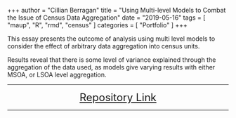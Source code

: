 +++
author = "Cillian Berragan"
title = "Using Multi-level Models to Combat the Issue of Census Data Aggregation"
date = "2019-05-16"
tags = [
    "maup",
    "R",
    "rmd",
    "census"
]
categories = [
    "Portfolio"
]
+++

This essay presents the outcome of analysis using multi level models to consider the effect of arbitrary data aggregation into census units.

<!--more-->

Results reveal that there is some level of variance explained through the aggregation of the data used, as models give varying results with either MSOA, or LSOA level aggregation.

---

<p align="center">
<font size="5">
<a href="https://github.com/cjber/gds/tree/master/envs453/a1_envs453"> Repository Link</a>
</font>
</p>


---
